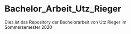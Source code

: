 # Bachelor_Arbeit_Utz_Rieger
Dies ist das Repository der Bachelorarbeit von Utz Rieger im Sommersemester 2020 
